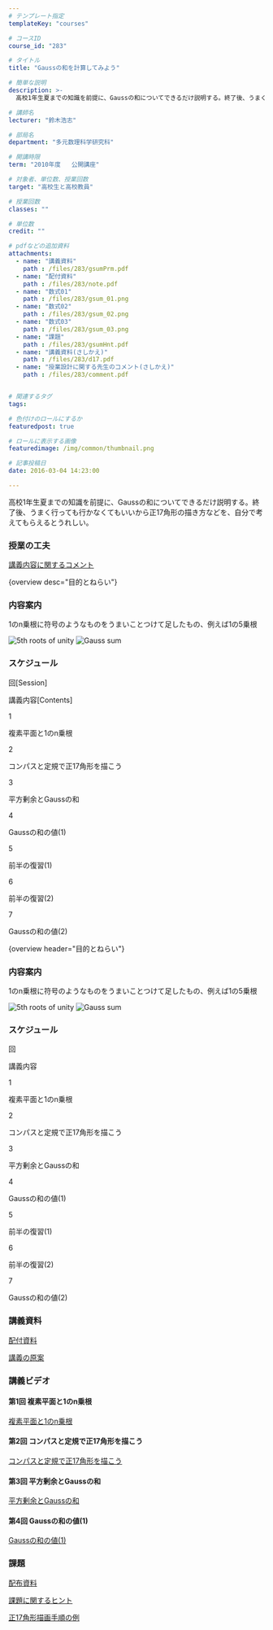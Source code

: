 ```yaml
---
# テンプレート指定
templateKey: "courses"

# コースID
course_id: "283"

# タイトル
title: "Gaussの和を計算してみよう"

# 簡単な説明
description: >-
  高校1年生夏までの知識を前提に、Gaussの和についてできるだけ説明する。終了後、うまく行っても行かなくてもいいから正17角形の描き方などを、自分で考えてもらえるとうれしい。...

# 講師名
lecturer: "鈴木浩志"

# 部局名
department: "多元数理科学研究科"

# 開講時限
term: "2010年度	公開講座"

# 対象者、単位数、授業回数
target: "高校生と高校教員"

# 授業回数
classes: ""

# 単位数
credit: ""

# pdfなどの追加資料
attachments: 
  - name: "講義資料" 
    path : /files/283/gsumPrm.pdf
  - name: "配付資料" 
    path : /files/283/note.pdf
  - name: "数式01" 
    path : /files/283/gsum_01.png
  - name: "数式02" 
    path : /files/283/gsum_02.png
  - name: "数式03" 
    path : /files/283/gsum_03.png
  - name: "課題" 
    path : /files/283/gsumHnt.pdf
  - name: "講義資料(さしかえ)" 
    path : /files/283/d17.pdf
  - name: "授業設計に関する先生のコメント(さしかえ)" 
    path : /files/283/comment.pdf


# 関連するタグ
tags:

# 色付けのロールにするか
featuredpost: true

# ロールに表示する画像
featuredimage: /img/common/thumbnail.png

# 記事投稿日
date: 2016-03-04 14:23:00

---
```

高校1年生夏までの知識を前提に、Gaussの和についてできるだけ説明する。終了後、うまく行っても行かなくてもいいから正17角形の描き方などを、自分で考えてもらえるとうれしい。
### 授業の工夫


[講義内容に関するコメント](/files/283/comment.pdf) 

{overview desc="目的とねらい"} 

### 内容案内

1のn乗根に符号のようなものをうまいことつけて足したもの、例えば1の5乗根  

![5th roots of unity](/files/283/gsum_01.png) 
![Gauss sum](/files/283/gsum_03.png) 
### スケジュール

回[Session]

講義内容[Contents]

1

複素平面と1のn乗根

2

コンパスと定規で正17角形を描こう

3

平方剰余とGaussの和

4

Gaussの和の値(1)

5

前半の復習(1)

6

前半の復習(2)

7

Gaussの和の値(2)

{overview header="目的とねらい"} 

### 内容案内

1のn乗根に符号のようなものをうまいことつけて足したもの、例えば1の5乗根  

![5th roots of unity](/files/283/gsum_01.png) 
![Gauss sum](/files/283/gsum_03.png) 
### スケジュール

回

講義内容

1

複素平面と1のn乗根

2

コンパスと定規で正17角形を描こう

3

平方剰余とGaussの和

4

Gaussの和の値(1)

5

前半の復習(1)

6

前半の復習(2)

7

Gaussの和の値(2)

### 講義資料


[配付資料](/files/283/note.pdf) 

[講義の原案](/files/283/gsumPrm.pdf) 

### 講義ビデオ

#### 第1回 複素平面と1のn乗根

[複素平面と1のn乗根](http://nuvideo.media.nagoya-u.ac.jp/embed/07c562ddc66cd71bc03ec30327c4306903f49c93) 

#### 第2回 コンパスと定規で正17角形を描こう

[コンパスと定規で正17角形を描こう](http://nuvideo.media.nagoya-u.ac.jp/embed/e195e03f04ec3f2c9f6020f7644e1a83275bac4e) 

#### 第3回 平方剰余とGaussの和

[平方剰余とGaussの和](http://nuvideo.media.nagoya-u.ac.jp/embed/38ab6f6c9296ccbc539b6f089689e7c286149c3a) 

#### 第4回 Gaussの和の値(1)

[Gaussの和の値(1)](http://nuvideo.media.nagoya-u.ac.jp/embed/8d6626007742d8f90ea95c6ff803616abaa83d71)
### 課題


[配布資料](/files/283/note.pdf) 

[課題に関するヒント](/files/283/gsumHnt.pdf) 

[正17角形描画手順の例](/files/283/d17.pdf) 

